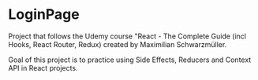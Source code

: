 # LoginPage

Project that follows the Udemy course "React - The Complete Guide (incl Hooks, React Router, Redux) created by Maximilian Schwarzmüller.

Goal of this project is to practice using Side Effects, Reducers and Context API in React projects.